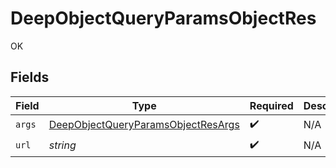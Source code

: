 # DeepObjectQueryParamsObjectRes

OK


## Fields

| Field                                                                                               | Type                                                                                                | Required                                                                                            | Description                                                                                         |
| --------------------------------------------------------------------------------------------------- | --------------------------------------------------------------------------------------------------- | --------------------------------------------------------------------------------------------------- | --------------------------------------------------------------------------------------------------- |
| `args`                                                                                              | [DeepObjectQueryParamsObjectResArgs](../../models/operations/deepobjectqueryparamsobjectresargs.md) | :heavy_check_mark:                                                                                  | N/A                                                                                                 |
| `url`                                                                                               | *string*                                                                                            | :heavy_check_mark:                                                                                  | N/A                                                                                                 |